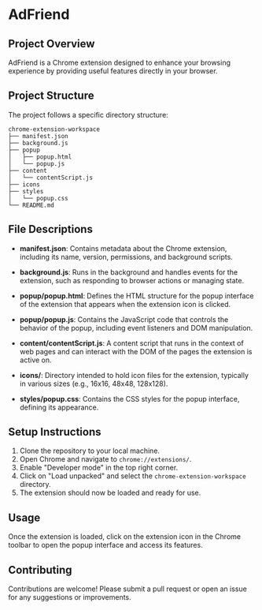 # AdFriend

## Project Overview
AdFriend is a Chrome extension designed to enhance your browsing experience by providing useful features directly in your browser.

## Project Structure
The project follows a specific directory structure:

```
chrome-extension-workspace
├── manifest.json
├── background.js
├── popup
│   ├── popup.html
│   └── popup.js
├── content
│   └── contentScript.js
├── icons
├── styles
│   └── popup.css
└── README.md
```

## File Descriptions

- **manifest.json**: Contains metadata about the Chrome extension, including its name, version, permissions, and background scripts.
  
- **background.js**: Runs in the background and handles events for the extension, such as responding to browser actions or managing state.
  
- **popup/popup.html**: Defines the HTML structure for the popup interface of the extension that appears when the extension icon is clicked.
  
- **popup/popup.js**: Contains the JavaScript code that controls the behavior of the popup, including event listeners and DOM manipulation.
  
- **content/contentScript.js**: A content script that runs in the context of web pages and can interact with the DOM of the pages the extension is active on.
  
- **icons/**: Directory intended to hold icon files for the extension, typically in various sizes (e.g., 16x16, 48x48, 128x128).
  
- **styles/popup.css**: Contains the CSS styles for the popup interface, defining its appearance.

## Setup Instructions
1. Clone the repository to your local machine.
2. Open Chrome and navigate to `chrome://extensions/`.
3. Enable "Developer mode" in the top right corner.
4. Click on "Load unpacked" and select the `chrome-extension-workspace` directory.
5. The extension should now be loaded and ready for use.

## Usage
Once the extension is loaded, click on the extension icon in the Chrome toolbar to open the popup interface and access its features.

## Contributing
Contributions are welcome! Please submit a pull request or open an issue for any suggestions or improvements.